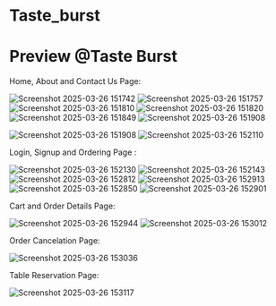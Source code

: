 # Taste_burst

# Preview @Taste Burst

Home, About and Contact Us  Page:

![Screenshot 2025-03-26 151742](https://github.com/user-attachments/assets/8efb9809-06fc-4dce-96f0-f8ae373cf33d)
![Screenshot 2025-03-26 151757](https://github.com/user-attachments/assets/28026ca7-d88d-49ee-9de1-2482de8379fd)
![Screenshot 2025-03-26 151810](https://github.com/user-attachments/assets/1dcfcd2b-dc03-4601-bff8-dc92c1cd9e23)
![Screenshot 2025-03-26 151820](https://github.com/user-attachments/assets/21804d27-9076-42bd-a5c5-e1ef38903b85)
![Screenshot 2025-03-26 151849](https://github.com/user-attachments/assets/e0c738b1-a5e1-4bc1-a68a-153e06385fb2)
![Screenshot 2025-03-26 151908](https://github.com/user-attachments/assets/6b562d81-623f-4916-9aa5-7b27ee678b87)

![Screenshot 2025-03-26 151908](https://github.com/user-attachments/assets/2c0b6eee-e8e7-4cd8-b3ec-d610bf39c624)
![Screenshot 2025-03-26 152110](https://github.com/user-attachments/assets/c345d8ca-6aa4-4f7f-88b3-7da02aec0d1b)

Login, Signup and Ordering Page :

![Screenshot 2025-03-26 152130](https://github.com/user-attachments/assets/14d1ad36-3009-48b9-a40b-0c61f9eebce7)
![Screenshot 2025-03-26 152143](https://github.com/user-attachments/assets/04c3cc52-091a-491a-b3d6-72dfa4d2f9c1)
![Screenshot 2025-03-26 152812](https://github.com/user-attachments/assets/8d1163a6-e170-413d-83d6-555782259b0a)
![Screenshot 2025-03-26 152913](https://github.com/user-attachments/assets/193d0335-1304-4f3d-aacc-a1ac20eeb9c6)
![Screenshot 2025-03-26 152850](https://github.com/user-attachments/assets/1f14cb85-b171-4240-8cdd-5ab125f2a503)
![Screenshot 2025-03-26 152901](https://github.com/user-attachments/assets/3c039915-9d71-4d82-bcee-9f0f9a817688)

Cart and Order Details Page:

![Screenshot 2025-03-26 152944](https://github.com/user-attachments/assets/411a2229-d0cd-4bfb-856b-d4de28154782)
![Screenshot 2025-03-26 153012](https://github.com/user-attachments/assets/ef4fb619-ed8f-4548-9ba0-2c83151907f2)

Order Cancelation  Page:

![Screenshot 2025-03-26 153036](https://github.com/user-attachments/assets/6ce7d34a-db94-4c78-b37a-dc3ddefaec88)

Table Reservation Page:

![Screenshot 2025-03-26 153117](https://github.com/user-attachments/assets/337d1ffd-ed7b-4fcd-b114-16c8069006b8)






